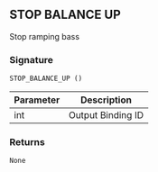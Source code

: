 ## STOP BALANCE UP

Stop ramping bass 

### Signature

`STOP_BALANCE_UP ()`


| Parameter | Description |
| --- | --- |
| int | Output Binding ID |


### Returns

`None`